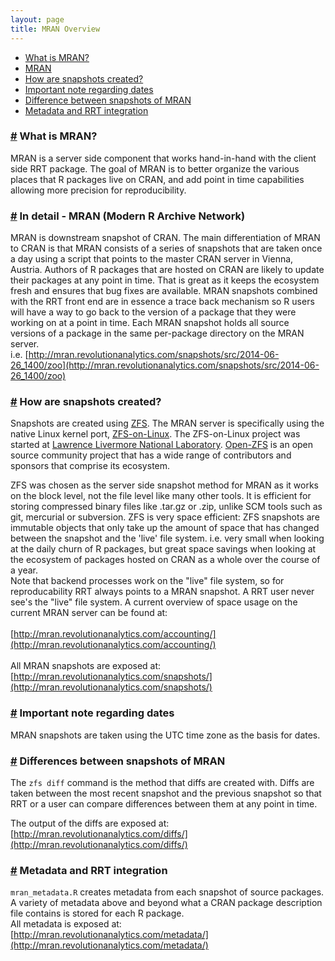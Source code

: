 ```yaml
---
layout: page
title: MRAN Overview
---
```


* [What is MRAN?](#whatismran)
* [MRAN](#indetail)
* [How are snapshots created?](#snapshots)
* [Important note regarding dates](#dates)
* [Difference between snapshots of MRAN](#diffsnaps)
* [Metadata and RRT integration](#metadatarrt)

### <a href="#whatismran" name="whatismran">#</a> What is MRAN?
MRAN is a server side component that works hand-in-hand with the client side
RRT package.
The goal of MRAN is to better organize the various places that R packages
live on CRAN, and add point in time capabilities allowing more precision for reproducibility.

### <a href="#indetail" name="indetail">#</a> In detail - MRAN (Modern R Archive Network)
MRAN is downstream snapshot of CRAN. The main differentiation of MRAN to CRAN
is that MRAN consists of a series of snapshots that are taken once a day
using a script that points to the master CRAN server in Vienna, Austria.
Authors of R packages that are hosted on CRAN are likely to update their packages at any point in time.
That is great as it keeps the ecosystem fresh and ensures that bug fixes are available. MRAN snapshots
combined with the RRT front end are in essence a trace back mechanism so R users will have a way to go
back to the version of a package that they were working on at a point in time.
Each MRAN snapshot holds all source versions of a package in the same
per-package directory on the MRAN server.  
i.e. [http://mran.revolutionanalytics.com/snapshots/src/2014-06-26_1400/zoo](http://mran.revolutionanalytics.com/snapshots/src/2014-06-26_1400/zoo)

### <a href="#snapshots" name="snapshots">#</a> How are snapshots created?
Snapshots are created using [ZFS](http://open-zfs.org/wiki/Main_Page).
The MRAN server is specifically using the native Linux kernel port, [ZFS-on-Linux](http://zfsonlinux.org/).
The ZFS-on-Linux project was started at [Lawrence Livermore National Laboratory](https://www.llnl.gov/).
[Open-ZFS](http://open-zfs.org/wiki/Main_Page) is an open source community project that
has a wide range of contributors and sponsors that comprise its ecosystem.

ZFS was chosen as the server side snapshot method for MRAN as it works on the block level,
not the file level like many other tools. It is efficient for storing compressed binary
files like .tar.gz or .zip, unlike SCM tools such as git, mercurial or subversion.
ZFS is very space efficient: ZFS snapshots are immutable objects that only take up the amount of
space that has changed between the snapshot and the 'live' file system. i.e.
very small when looking at the daily churn of R packages, but great space
savings when looking at the ecosystem of packages hosted on CRAN as a whole
over the course of a year.  
Note that backend processes work on the "live" file system, so for reproducability RRT always
points to a MRAN snapshot. A RRT user never see's the "live" file system.
A current overview of space usage on the current MRAN server can be found at:  
<br/>
[http://mran.revolutionanalytics.com/accounting/](http://mran.revolutionanalytics.com/accounting/)  
<br/>
All MRAN snapshots are exposed at:  
[http://mran.revolutionanalytics.com/snapshots/](http://mran.revolutionanalytics.com/snapshots/)


### <a href="#dates" name="dates">#</a> Important note regarding dates
MRAN snapshots are taken using the UTC time zone as the basis for dates.


### <a href="#diffsnaps" name="diffsnaps">#</a> Differences between snapshots of MRAN

The `zfs diff` command is the method that diffs are created with.
Diffs are taken between the most recent snapshot and the previous
snapshot so that RRT or a user can compare differences between them
at any point in time.

The output of the diffs are exposed at:  
[http://mran.revolutionanalytics.com/diffs/](http://mran.revolutionanalytics.com/diffs/)

### <a href="#metadatarrt" name="metadatarrt">#</a> Metadata and RRT integration

`mran_metadata.R` creates metadata from each snapshot of source packages.
A variety of metadata above and beyond what a CRAN package description file contains is stored for each R package.  
All metadata is exposed at:  
[http://mran.revolutionanalytics.com/metadata/](http://mran.revolutionanalytics.com/metadata/)
